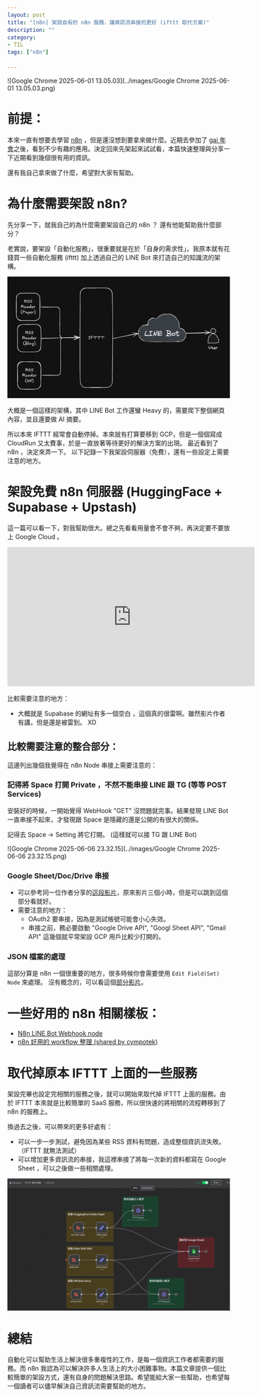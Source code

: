 ```yaml
---
layout: post
title: "[n8n] 架設自有的 n8n 服務，讓資訊流串接的更好 (ifttt 取代方案)"
description: ""
category: 
- TIL
tags: ["n8n"]

---
```


![Google Chrome 2025-06-01 13.05.03](../images/Google Chrome 2025-06-01 13.05.03.png)

# 前提：

本來一直有想要去學習 [n8n](https://n8n.io/workflows/) ，但是還沒想到要拿來做什麼。近期去參加了 [gai 年會](https://blindegg.kktix.cc/events/2025gaiconf)之後，看到不少有趣的應用。決定回來先架起來試試看，本篇快速整理與分享一下近期看到幾個很有用的資訊。

還有我自己拿來做了什麼，希望對大家有幫助。



# 為什麼需要架設 n8n?

先分享一下，就我自己的為什麼需要架設自己的 n8n ？ 還有他能幫助我什麼部分？

老實說，要架設「自動化服務」，很重要就是在於「自身的需求性」。我原本就有花錢買一些自動化服務 (ifttt) 加上透過自己的 LINE Bot 來打造自己的知識流的架構。

![image-20250601160517764](../images/image-20250601160517764.png)

大概是一個這樣的架構，其中 LINE Bot 工作還蠻 Heavy 的，需要爬下整個網頁內容，並且還要做 AI 摘要。

所以本來 IFTTT 經常會自動停掉。本來就有打算要移到 GCP，但是一個個寫成  CloudRun 又太費事，於是一直放著等待更好的解決方案的出現。 最近看到了 n8n ，決定來弄一下。 以下記錄一下我架設伺服器（免費），還有一些設定上需要注意的地方。



# 架設免費 n8n 伺服器 (HuggingFace + Supabase + Upstash)

這一篇可以看一下，對我幫助很大。總之先看看用量會不會不夠，再決定要不要放上 Google Cloud 。 

<iframe width="560" height="315" src="https://www.youtube.com/embed/ucCamELP8UY?si=Ar-kUIAoQYO9cxvO" title="YouTube video player" frameborder="0" allow="accelerometer; autoplay; clipboard-write; encrypted-media; gyroscope; picture-in-picture; web-share" referrerpolicy="strict-origin-when-cross-origin" allowfullscreen></iframe>

比較需要注意的地方：

- 大概就是 Supabase 的網址有多一個空白  ，這個真的很雷啊。雖然影片作者有講，但是還是被雷到。 XD

## 比較需要注意的整合部分：

這邊列出幾個我覺得在 n8n Node 串接上需要注意的：

### 記得將 Space 打開 Private ，不然不能串接 LINE 跟 TG (等等 POST Services)

安裝好的時候，一開始覺得 WebHook "GET" 沒問題就完事。結果發現 LINE Bot 一直串接不起來，才發現跟 Space 是隱藏的還是公開的有很大的關係。

記得去 Space -> Setting 將它打開。 (這樣就可以接 TG 跟 LINE Bot)

![Google Chrome 2025-06-06 23.32.15](../images/Google Chrome 2025-06-06 23.32.15.png)

### Google Sheet/Doc/Drive 串接

- 可以參考同一位作者分享的[這段影片](https://www.youtube.com/watch?v=vvqhzbp4J5A&t=8250s)，原來影片三個小時，但是可以跳到這個部分看就好。
- 需要注意的地方：
  - OAuth2 要串接，因為是測試帳號可能會小心失效。
  - 串接之前，務必要啟動 "Google Drive API", "Googl Sheet API", "Gmail API" 這幾個就平常架設 GCP 用戶比較少打開的。

### JSON 檔案的處理

這部分算是 n8n 一個很重要的地方，很多時候你會需要使用 `Edit Field(Set) Node` 來處理。 沒有概念的，可以看這個[部分影片](https://youtu.be/vvqhzbp4J5A?t=1998)。



# 一些好用的 n8n 相關樣板：

- [N8n LINE Bot Webhook node](https://github.com/syshen/n8n-nodes-linewebhook)
- [n8n 好用的 workflow 整理 (shared by cympotek)](https://github.com/cympotek/n8n-workflows)

# 取代掉原本 IFTTT 上面的一些服務

架設完畢也設定完相關的服務之後，就可以開始來取代掉 IFTTT 上面的服務。由於 IFTTT 本來就是比較簡單的 SaaS 服務，所以很快速的將相關的流程轉移到了 n8n 的服務上。

換過去之後，可以帶來的更多好處有：

- 可以一步一步測試，避免因為某些 RSS 資料有問題，造成整個資訊流失敗。（IFTTT 就無法測試）
- 可以增加更多資訊流的串接，我這裡串接了將每一次新的資料都寫在 Google Sheet ，可以之後做一些相關處理。

![image-20250601170748669](../images/image-20250601170748669.png)

# 總結

自動化可以幫助生活上解決很多重複性的工作，是每一個資訊工作者都需要的服務。而 n8n 我認為可以解決許多人生活上的大小困難事物。本篇文章提供一個比較簡單的架設方式，還有自身的問題解決思路。希望能給大家一些幫助，也希望每一個讀者可以儘早解決自己資訊流需要幫助的地方。
